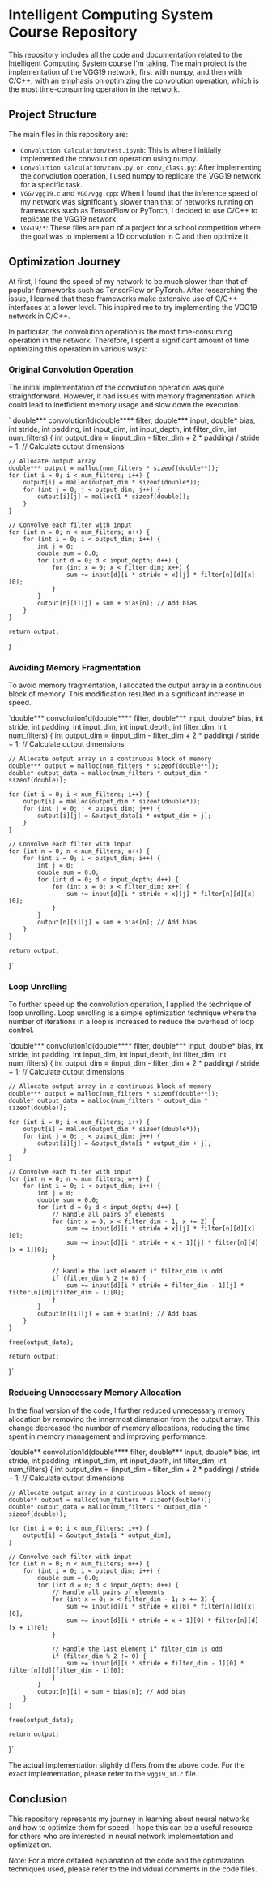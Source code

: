 # Intelligent Computing System Course Repository

This repository includes all the code and documentation related to the Intelligent Computing System course I'm taking. The main project is the implementation of the VGG19 network, first with numpy, and then with C/C++, with an emphasis on optimizing the convolution operation, which is the most time-consuming operation in the network.

## Project Structure

The main files in this repository are:

- `Convolution Calculation/test.ipynb`: This is where I initially implemented the convolution operation using numpy.
- `Convolution Calculation/conv.py or conv_class.py`: After implementing the convolution operation, I used numpy to replicate the VGG19 network for a specific task.
- `VGG/vgg19.c` and `VGG/vgg.cpp`: When I found that the inference speed of my network was significantly slower than that of networks running on frameworks such as TensorFlow or PyTorch, I decided to use C/C++ to replicate the VGG19 network.
- `VGG19/*`: These files are part of a project for a school competition where the goal was to implement a 1D convolution in C and then optimize it.

## Optimization Journey

At first, I found the speed of my network to be much slower than that of popular frameworks such as TensorFlow or PyTorch. After researching the issue, I learned that these frameworks make extensive use of C/C++ interfaces at a lower level. This inspired me to try implementing the VGG19 network in C/C++.

In particular, the convolution operation is the most time-consuming operation in the network. Therefore, I spent a significant amount of time optimizing this operation in various ways:

### Original Convolution Operation

The initial implementation of the convolution operation was quite straightforward. However, it had issues with memory fragmentation which could lead to inefficient memory usage and slow down the execution. 

`
double*** convolution1d(double**** filter, double*** input, double* bias, int stride, int padding, int input_dim, int input_depth, int filter_dim, int num_filters) {
    int output_dim = (input_dim - filter_dim + 2 * padding) / stride + 1; // Calculate output dimensions

    // Allocate output array
    double*** output = malloc(num_filters * sizeof(double**));
    for (int i = 0; i < num_filters; i++) {
        output[i] = malloc(output_dim * sizeof(double*));
        for (int j = 0; j < output_dim; j++) {
            output[i][j] = malloc(1 * sizeof(double));
        }
    }

    // Convolve each filter with input
    for (int n = 0; n < num_filters; n++) {
        for (int i = 0; i < output_dim; i++) {
            int j = 0;
            double sum = 0.0;
            for (int d = 0; d < input_depth; d++) {
                for (int x = 0; x < filter_dim; x++) {
                    sum += input[d][i * stride + x][j] * filter[n][d][x][0];
                }
            }
            output[n][i][j] = sum + bias[n]; // Add bias
        }
    }

    return output;
}
`

### Avoiding Memory Fragmentation

To avoid memory fragmentation, I allocated the output array in a continuous block of memory. This modification resulted in a significant increase in speed.

`double*** convolution1d(double**** filter, double*** input, double* bias, int stride, int padding, int input_dim, int input_depth, int filter_dim, int num_filters) {
    int output_dim = (input_dim - filter_dim + 2 * padding) / stride + 1; // Calculate output dimensions

    // Allocate output array in a continuous block of memory
    double*** output = malloc(num_filters * sizeof(double**));
    double* output_data = malloc(num_filters * output_dim * sizeof(double));

    for (int i = 0; i < num_filters; i++) {
        output[i] = malloc(output_dim * sizeof(double*));
        for (int j = 0; j < output_dim; j++) {
            output[i][j] = &output_data[i * output_dim + j];
        }
    }

    // Convolve each filter with input
    for (int n = 0; n < num_filters; n++) {
        for (int i = 0; i < output_dim; i++) {
            int j = 0;
            double sum = 0.0;
            for (int d = 0; d < input_depth; d++) {
                for (int x = 0; x < filter_dim; x++) {
                    sum += input[d][i * stride + x][j] * filter[n][d][x][0];
                }
            }
            output[n][i][j] = sum + bias[n]; // Add bias
        }
    }

    return output;
}`

### Loop Unrolling

To further speed up the convolution operation, I applied the technique of loop unrolling. Loop unrolling is a simple optimization technique where the number of iterations in a loop is increased to reduce the overhead of loop control. 

`double*** convolution1d(double**** filter, double*** input, double* bias, int stride, int padding, int input_dim, int input_depth, int filter_dim, int num_filters) {
    int output_dim = (input_dim - filter_dim + 2 * padding) / stride + 1; // Calculate output dimensions

    // Allocate output array in a continuous block of memory
    double*** output = malloc(num_filters * sizeof(double**));
    double* output_data = malloc(num_filters * output_dim * sizeof(double));

    for (int i = 0; i < num_filters; i++) {
        output[i] = malloc(output_dim * sizeof(double*));
        for (int j = 0; j < output_dim; j++) {
            output[i][j] = &output_data[i * output_dim + j];
        }
    }

    // Convolve each filter with input
    for (int n = 0; n < num_filters; n++) {
        for (int i = 0; i < output_dim; i++) {
            int j = 0;
            double sum = 0.0;
            for (int d = 0; d < input_depth; d++) {
                // Handle all pairs of elements
                for (int x = 0; x < filter_dim - 1; x += 2) {
                    sum += input[d][i * stride + x][j] * filter[n][d][x][0];
                    sum += input[d][i * stride + x + 1][j] * filter[n][d][x + 1][0];
                }

                // Handle the last element if filter_dim is odd
                if (filter_dim % 2 != 0) {
                    sum += input[d][i * stride + filter_dim - 1][j] * filter[n][d][filter_dim - 1][0];
                }
            }
            output[n][i][j] = sum + bias[n]; // Add bias
        }
    }

    free(output_data);

    return output;
}`

### Reducing Unnecessary Memory Allocation

In the final version of the code, I further reduced unnecessary memory allocation by removing the innermost dimension from the output array. This change decreased the number of memory allocations, reducing the time spent in memory management and improving performance. 

`double** convolution1d(double**** filter, double*** input, double* bias, int stride, int padding, int input_dim, int input_depth, int filter_dim, int num_filters) {
    int output_dim = (input_dim - filter_dim + 2 * padding) / stride + 1; // Calculate output dimensions

    // Allocate output array in a continuous block of memory
    double** output = malloc(num_filters * sizeof(double*));
    double* output_data = malloc(num_filters * output_dim * sizeof(double));

    for (int i = 0; i < num_filters; i++) {
        output[i] = &output_data[i * output_dim];
    }

    // Convolve each filter with input
    for (int n = 0; n < num_filters; n++) {
        for (int i = 0; i < output_dim; i++) {
            double sum = 0.0;
            for (int d = 0; d < input_depth; d++) {
                // Handle all pairs of elements
                for (int x = 0; x < filter_dim - 1; x += 2) {
                    sum += input[d][i * stride + x][0] * filter[n][d][x][0];
                    sum += input[d][i * stride + x + 1][0] * filter[n][d][x + 1][0];
                }

                // Handle the last element if filter_dim is odd
                if (filter_dim % 2 != 0) {
                    sum += input[d][i * stride + filter_dim - 1][0] * filter[n][d][filter_dim - 1][0];
                }
            }
            output[n][i] = sum + bias[n]; // Add bias
        }
    }

    free(output_data);

    return output;
}`

The actual implementation slightly differs from the above code. For the exact implementation, please refer to the `vgg19_1d.c` file.

## Conclusion

This repository represents my journey in learning about neural networks and how to optimize them for speed. I hope this can be a useful resource for others who are interested in neural network implementation and optimization.

Note: For a more detailed explanation of the code and the optimization techniques used, please refer to the individual comments in the code files.
